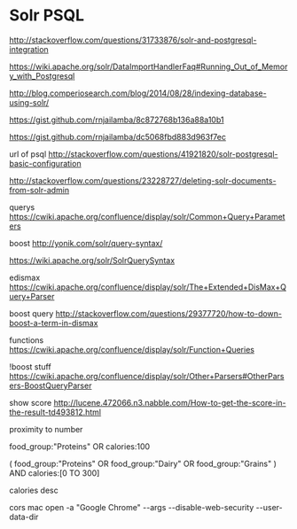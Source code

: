 # Solr PSQL

http://stackoverflow.com/questions/31733876/solr-and-postgresql-integration

https://wiki.apache.org/solr/DataImportHandlerFaq#Running_Out_of_Memory_with_Postgresql

http://blog.comperiosearch.com/blog/2014/08/28/indexing-database-using-solr/

https://gist.github.com/rnjailamba/8c872768b136a88a10b1

https://gist.github.com/rnjailamba/dc5068fbd883d963f7ec

url of psql http://stackoverflow.com/questions/41921820/solr-postgresql-basic-configuration

http://stackoverflow.com/questions/23228727/deleting-solr-documents-from-solr-admin

querys https://cwiki.apache.org/confluence/display/solr/Common+Query+Parameters

boost http://yonik.com/solr/query-syntax/

https://wiki.apache.org/solr/SolrQuerySyntax

edismax https://cwiki.apache.org/confluence/display/solr/The+Extended+DisMax+Query+Parser

boost query http://stackoverflow.com/questions/29377720/how-to-down-boost-a-term-in-dismax

functions https://cwiki.apache.org/confluence/display/solr/Function+Queries

!boost stuff https://cwiki.apache.org/confluence/display/solr/Other+Parsers#OtherParsers-BoostQueryParser

show score http://lucene.472066.n3.nabble.com/How-to-get-the-score-in-the-result-td493812.html

proximity to number

food_group:"Proteins" OR
calories:100

(
food_group:"Proteins"  OR
food_group:"Dairy"  OR
food_group:"Grains" 
 )
 AND
calories:[0 TO 300]


calories desc


cors mac 
open -a "Google Chrome" --args --disable-web-security --user-data-dir

